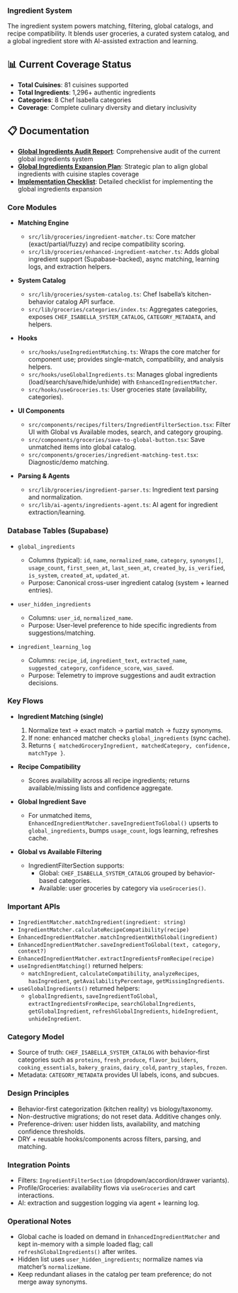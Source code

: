 ### Ingredient System

The ingredient system powers matching, filtering, global catalogs, and recipe compatibility. It blends user groceries, a curated system catalog, and a global ingredient store with AI-assisted extraction and learning.

## **📊 Current Coverage Status**

- **Total Cuisines**: 81 cuisines supported
- **Total Ingredients**: 1,296+ authentic ingredients
- **Categories**: 8 Chef Isabella categories
- **Coverage**: Complete culinary diversity and dietary inclusivity

## **📋 Documentation**

- **[Global Ingredients Audit Report](./GLOBAL_INGREDIENTS_AUDIT_REPORT.md)**: Comprehensive audit of the current global ingredients system
- **[Global Ingredients Expansion Plan](./GLOBAL_INGREDIENTS_EXPANSION_PLAN.md)**: Strategic plan to align global ingredients with cuisine staples coverage
- **[Implementation Checklist](./IMPLEMENTATION_CHECKLIST.md)**: Detailed checklist for implementing the global ingredients expansion

### Core Modules

- **Matching Engine**
  - `src/lib/groceries/ingredient-matcher.ts`: Core matcher (exact/partial/fuzzy) and recipe compatibility scoring.
  - `src/lib/groceries/enhanced-ingredient-matcher.ts`: Adds global ingredient support (Supabase-backed), async matching, learning logs, and extraction helpers.

- **System Catalog**
  - `src/lib/groceries/system-catalog.ts`: Chef Isabella’s kitchen-behavior catalog API surface.
  - `src/lib/groceries/categories/index.ts`: Aggregates categories, exposes `CHEF_ISABELLA_SYSTEM_CATALOG`, `CATEGORY_METADATA`, and helpers.

- **Hooks**
  - `src/hooks/useIngredientMatching.ts`: Wraps the core matcher for component use; provides single-match, compatibility, and analysis helpers.
  - `src/hooks/useGlobalIngredients.ts`: Manages global ingredients (load/search/save/hide/unhide) with `EnhancedIngredientMatcher`.
  - `src/hooks/useGroceries.ts`: User groceries state (availability, categories).

- **UI Components**
  - `src/components/recipes/filters/IngredientFilterSection.tsx`: Filter UI with Global vs Available modes, search, and category grouping.
  - `src/components/groceries/save-to-global-button.tsx`: Save unmatched items into global catalog.
  - `src/components/groceries/ingredient-matching-test.tsx`: Diagnostic/demo matching.

- **Parsing & Agents**
  - `src/lib/groceries/ingredient-parser.ts`: Ingredient text parsing and normalization.
  - `src/lib/ai-agents/ingredients-agent.ts`: AI agent for ingredient extraction/learning.

### Database Tables (Supabase)

- `global_ingredients`
  - Columns (typical): `id`, `name`, `normalized_name`, `category`, `synonyms[]`, `usage_count`, `first_seen_at`, `last_seen_at`, `created_by`, `is_verified`, `is_system`, `created_at`, `updated_at`.
  - Purpose: Canonical cross-user ingredient catalog (system + learned entries).

- `user_hidden_ingredients`
  - Columns: `user_id`, `normalized_name`.
  - Purpose: User-level preference to hide specific ingredients from suggestions/matching.

- `ingredient_learning_log`
  - Columns: `recipe_id`, `ingredient_text`, `extracted_name`, `suggested_category`, `confidence_score`, `was_saved`.
  - Purpose: Telemetry to improve suggestions and audit extraction decisions.

### Key Flows

- **Ingredient Matching (single)**
  1. Normalize text → exact match → partial match → fuzzy synonyms.
  2. If none: enhanced matcher checks `global_ingredients` (sync cache).
  3. Returns `{ matchedGroceryIngredient, matchedCategory, confidence, matchType }`.

- **Recipe Compatibility**
  - Scores availability across all recipe ingredients; returns available/missing lists and confidence aggregate.

- **Global Ingredient Save**
  - For unmatched items, `EnhancedIngredientMatcher.saveIngredientToGlobal()` upserts to `global_ingredients`, bumps `usage_count`, logs learning, refreshes cache.

- **Global vs Available Filtering**
  - IngredientFilterSection supports:
    - Global: `CHEF_ISABELLA_SYSTEM_CATALOG` grouped by behavior-based categories.
    - Available: user groceries by category via `useGroceries()`.

### Important APIs

- `IngredientMatcher.matchIngredient(ingredient: string)`
- `IngredientMatcher.calculateRecipeCompatibility(recipe)`
- `EnhancedIngredientMatcher.matchIngredientWithGlobal(ingredient)`
- `EnhancedIngredientMatcher.saveIngredientToGlobal(text, category, context?)`
- `EnhancedIngredientMatcher.extractIngredientsFromRecipe(recipe)`
- `useIngredientMatching()` returned helpers:
  - `matchIngredient`, `calculateCompatibility`, `analyzeRecipes`, `hasIngredient`, `getAvailabilityPercentage`, `getMissingIngredients`.
- `useGlobalIngredients()` returned helpers:
  - `globalIngredients`, `saveIngredientToGlobal`, `extractIngredientsFromRecipe`, `searchGlobalIngredients`, `getGlobalIngredient`, `refreshGlobalIngredients`, `hideIngredient`, `unhideIngredient`.

### Category Model

- Source of truth: `CHEF_ISABELLA_SYSTEM_CATALOG` with behavior-first categories such as `proteins`, `fresh_produce`, `flavor_builders`, `cooking_essentials`, `bakery_grains`, `dairy_cold`, `pantry_staples`, `frozen`.
- Metadata: `CATEGORY_METADATA` provides UI labels, icons, and subcues.

### Design Principles

- Behavior-first categorization (kitchen reality) vs biology/taxonomy.
- Non-destructive migrations; do not reset data. Additive changes only.
- Preference-driven: user hidden lists, availability, and matching confidence thresholds.
- DRY + reusable hooks/components across filters, parsing, and matching.

### Integration Points

- Filters: `IngredientFilterSection` (dropdown/accordion/drawer variants).
- Profile/Groceries: availability flows via `useGroceries` and cart interactions.
- AI: extraction and suggestion logging via agent + learning log.

### Operational Notes

- Global cache is loaded on demand in `EnhancedIngredientMatcher` and kept in-memory with a simple loaded flag; call `refreshGlobalIngredients()` after writes.
- Hidden list uses `user_hidden_ingredients`; normalize names via matcher’s `normalizeName`.
- Keep redundant aliases in the catalog per team preference; do not merge away synonyms.
